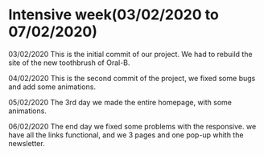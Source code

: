 # Intensive week(03/02/2020 to 07/02/2020)

03/02/2020
This is the initial commit of our project. We had to rebuild the site of the new toothbrush of Oral-B.

04/02/2020
This is the second commit of the project, we fixed some bugs and add some animations.

05/02/2020
The 3rd day we made the entire homepage, with some animations.

06/02/2020
The end day we fixed some problems with the responsive. we have all the links functional, and we 3 pages and one pop-up whith the newsletter.

